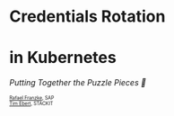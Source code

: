 # Credentials Rotation
# in Kubernetes

<em>Putting Together the Puzzle Pieces 🧩</em>

<div style="font-size: 60%;">

[Rafael Franzke](https://github.com/rfranzke), SAP
<br>
[Tim Ebert](https://github.com/timebertt), STACKIT

</div>
